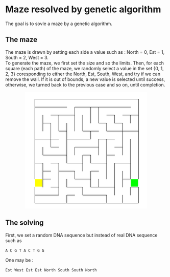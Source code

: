 # Maze resolved by genetic algorithm
The goal is to sovle a maze by a genetic algorithm.
## The maze
The maze is drawn by setting each side a value such as : North = 0, Est = 1, South = 2, West = 3.
<br>To generate the maze, we first set the size and so the limits. Then, for each square (each path) of the maze, we randomly select a value in the set {0, 1, 2, 3} coresponding to either the North, Est, South, West, and try if we can remove the wall. If it is out of bounds, a new value is selected until success, otherwise, we turned back to the previous case and so on, until completion.


<p align="center">
  <img src="screenshots\maze.png" />
</p>


## The solving
First, we set a random DNA sequence but instead of real DNA sequence such as 
```console
A C G T A C T G G
```
One may be : 
```console
Est West Est Est North South South North
```
